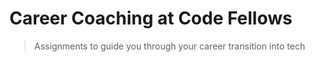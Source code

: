 # Career Coaching at Code Fellows

> Assignments to guide you through your career transition into tech

